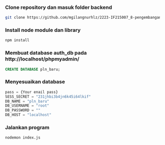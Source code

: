 ### Clone repository dan masuk folder backend
```sh
git clone https://github.com/mgilangnurhlz/2223-IF215007_8-pengembangan-aplikasi-web.git
```

### Install node module dan library
```sh
npm install
```

### Membuat database auth_db pada http://localhost/phpmyadmin/
```sql
CREATE DATABASE pln_baru;
```

### Menyesuaikan database
```js
pass = {Your enail pass}
SESS_SECRET = "231jhbi3b4jn6k45i64lkif"
DB_NAME = "pln_baru"
DB_USERNAME = "root"
DB_PASSWORD = ""
DB_HOST = "localhost"
```

### Jalankan program
```sh
nodemon index.js
```
